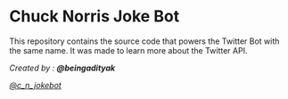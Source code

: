 # Chuck Norris Joke Bot

This repository contains the source code that powers the Twitter Bot with the same name. It was made to learn more about the Twitter API.

*Created by : **@beingadityak***

*[@c_n_jokebot](https://twitter.com/c_n_jokebot)*

